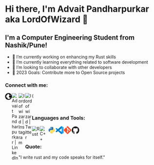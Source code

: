 


# Hi there, I'm Advait Pandharpurkar aka LordOfWizard 👋

## I'm a Computer Engineering Student from Nashik/Pune!

- 🔭 I’m currently working on enhancing my Rust skills
- 🌱 I’m currently learning everything related to software development
- 👯 I’m looking to collaborate with other developers
- 🥅 2023 Goals: Contribute more to Open Source projects

### Connect with me:

[<img align="left" alt="advaitpandharpurkar.com" width="22px" src="https://raw.githubusercontent.com/iconic/open-iconic/master/svg/globe.svg" />][website]
[<img align="left" alt="Advait Pandharpurkar | LinkedIn" width="22px" src="https://raw.githubusercontent.com/iconic/open-iconic/master/svg/linkedin.svg" />][linkedin](
[<img align="left" alt="lordofwizard | Instagram" width="22px" src="https://raw.githubusercontent.com/iconic/open-iconic/master/svg/instagram.svg" />][instagram]
[<img align="left" alt="lordofwizard | Twitter" width="22px" src="https://raw.githubusercontent.com/iconic/open-iconic/master/svg/twitter.svg" />][twitter]

<br />

### Languages and Tools:

[<img align="left" alt="Rust" width="26px" src="https://raw.githubusercontent.com/rust-lang/rust-logo/master/logo/rust-logo-512x512.png" />][rust]
[<img align="left" alt="C++" width="26px" src="https://raw.githubusercontent.com/isocpp/logos/master/cpp_logo.png" />][cpp]
[<img align="left" alt="Python" width="26px" src="https://raw.githubusercontent.com/devicons/devicon/master/icons/python/python-original.svg" />][python]
[<img align="left" alt="Visual Studio Code" width="26px" src="https://raw.githubusercontent.com/devicons/devicon/master/icons/vscode/vscode-original.svg" />][vscode]
[<img align="left" alt="Git" width="26px" src="https://raw.githubusercontent.com/devicons/devicon/master/icons/git/git-original.svg" />][git]
[<img align="left" alt="GitHub" width="26px" src="https://raw.githubusercontent.com/devicons/devicon/master/icons/github/github-original.svg" />][github]

<br />
<br />

### Quote:
"I write rust and my code speaks for itself."

<br />
<br />

[website]: https://lordofwizard.github.io/
[linkedin]: https://www.linkedin.com/in/lordofwizard/
[twitter]: https://twitter.com/_lordofwizard
[instagram]: https://www.instagram.com/_lordofwizard/
[rust]: https://www.rust-lang.org/
[cpp]: https://en.wikipedia.org/wiki/C%2B%2B
[python]: https://www.python.org/
[vscode]: https://code.visualstudio.com/
[git]: https://git-scm.com/
[github]: https://github.com/lordofwizard
